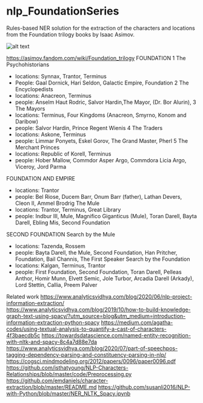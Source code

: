 # nlp_FoundationSeries

Rules-based NER solution for the extraction of the characters and locations from the Foundation trilogy books by Isaac Asimov.

![alt text](bokeh_plot.png)

https://asimov.fandom.com/wiki/Foundation_trilogy
FOUNDATION
1 The Psychohistorians
- locations: Synnax, Trantor, Terminus
- People: Gaal Dornick, Hari Seldon, Galactic Empire, Foundation
2 The Encyclopedists
- locations: Anacreon, Terminus
- people: Anselm Haut Rodric, Salvor Hardin,The Mayor, (Dr. Bor Alurin),
3 The Mayors
- locations: Terminus, Four Kingdoms (Anacreon, Smyrno, Konom and Daribow)
- people: Salvor Hardin, Prince Regent Wienis
4 The Traders
- locations: Askone, Terminus
- people: Limmar Ponyets, Eskel Gorov, The Grand Master, Pherl
5 The Merchant Princes
- locations: Republic of Korell, Terminus
- people: Hober Mallow, Commdor Asper Argo, Commdora Licia Argo, Viceroy, Jord Parma

FOUNDATION AND EMPIRE
- locations: Trantor
- people: Bel Riose, Ducem Barr, Onum Barr (father), Lathan Devers, Cleon II, Ammel Brodrig
The Mule
- locations: Trantor, Terminus, Great Library
- people: Indbur III, Mule, Magnifico Giganticus (Mule), Toran Darell, Bayta Darell, Ebling Mis, Second Foundation

SECOND FOUNDATION
Search by the Mule
- locations: Tazenda, Rossem
- people: Bayta Darell, the Mule, Second Foundation, Han Pritcher, Foundation, Bail Channis, The First Speaker
Search by the Foundation
- locations: Kalgan, Terminus, Trantor
- people: First Foundation, Second Foundation, Toran Darell, Pelleas Anthor, Homir Munn, Elvett Semic, Jole Turbor, Arcadia Darell (Arkady), Lord Stettin, Callia, Preem Palver


Related work
https://www.analyticsvidhya.com/blog/2020/06/nlp-project-information-extraction/
https://www.analyticsvidhya.com/blog/2019/10/how-to-build-knowledge-graph-text-using-spacy/?utm_source=blog&utm_medium=introduction-information-extraction-python-spacy
https://medium.com/agatha-codes/using-textual-analysis-to-quantify-a-cast-of-characters-4f3baecdb5c
https://towardsdatascience.com/named-entity-recognition-with-nltk-and-spacy-8c4a7d88e7da
https://www.analyticsvidhya.com/blog/2020/07/part-of-speechpos-tagging-dependency-parsing-and-constituency-parsing-in-nlp/
https://cogsci.mindmodeling.org/2012/papers/0096/paper0096.pdf
https://github.com/isthatyoung/NLP-Characters-Relationships/blob/master/code/Preprocessing.py
https://github.com/emdaniels/character-extraction/blob/master/README.md
https://github.com/susanli2016/NLP-with-Python/blob/master/NER_NLTK_Spacy.ipynb
